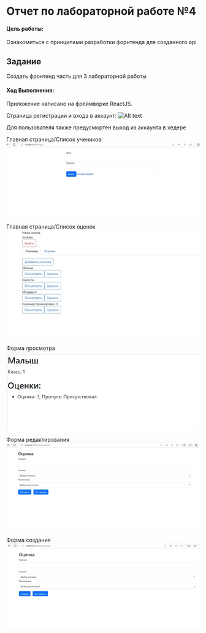 # Отчет по лабораторной работе №4

#### Цель работы:

Ознакомиться с принципами разработки форнтенда для созданного api

## Задание

Создать фронтенд часть для 3 лабораторной работы

#### Ход Выполнения:

Приложение написано на фреймворке ReactJS.


Страница регистрации и входа в аккаунт:
![Alt text](image-19.png)

Для пользователя также предусмортен выход из аккаунта в хедере

Главная страница/Список учеников:
![Image](images/a.jpg)

Главная страница/Список оценок
![Image](images/b.jpg)

Форма просмотра
![Image](images/c.jpg)

Форма редактирования
![Image](images/d.jpg)

Форма создания
![Image](images/e.jpg)
